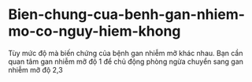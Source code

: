 # Bien-chung-cua-benh-gan-nhiem-mo-co-nguy-hiem-khong
Tùy mức độ mà biến chứng của bệnh gan nhiễm mỡ khác nhau. Bạn cần quan tâm gan nhiễm mỡ độ 1 để chủ động phòng ngừa chuyển sang gan nhiễm mỡ độ 2,3
